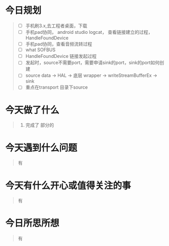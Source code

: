 # 今日规划

> - [ ] 手机刷3.x,去工程者桌面，下载
> - [ ] 手机pad协同， android studio logcat，   查看链接建立的过程，HandleFoundDevice
> - [ ] 手机pad协同，查看音频流转过程
> - [ ] what SOFBUS
> - [ ] HandleFoundDevice 链接发起过程
> - [ ] 发起时，source不需要port，需要申请sink的port，sink的port如何创建
> - [ ] source data  -> HAL  -> 底层     wrapper -> writeStreamBufferEx  ->  sink
> - [ ] 重点在transport 目录下source

# 今天做了什么

> 1. 完成了 部分的

# 今天遇到什么问题

> 有

# 今天有什么开心或值得关注的事

> 有

# 今日所思所想

> 有
>
